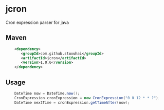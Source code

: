 # jcron
Cron expression parser for java

## Maven

``` xml
    <dependency>
       <groupId>com.github.stuxuhai</groupId>
       <artifactId>jcron</artifactId>
       <version>1.0.0</version>
    </dependency>
```

## Usage

``` java
    DateTime now = DateTime.now();
    CronExpression cronExpression = new CronExpression("0 0 12 * * ?");
    DateTime nextTime = cronExpression.getTimeAfter(now);
```